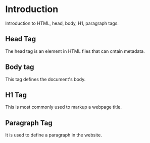 # Introduction

Introduction to HTML, head, body, H1, paragraph tags.

## Head Tag

The head tag is an element in HTML files that can cntain metadata.

## Body tag

This tag defines the document's body.

## H1 Tag

This is most commonly used to markup a webpage title.

## Paragraph Tag

It is used to define a paragraph in the website.